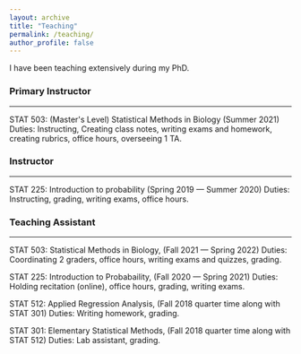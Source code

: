 ```yaml
---
layout: archive
title: "Teaching"
permalink: /teaching/
author_profile: false
---
```


I have been teaching extensively during my PhD.

### Primary Instructor
---

STAT 503: (Master's Level) Statistical Methods in Biology (Summer 2021)
Duties: Instructing, Creating class notes, writing exams and homework, creating rubrics, office hours, overseeing 1 TA.

### Instructor
---

STAT 225: Introduction to probability (Spring 2019 — Summer 2020)
Duties: Instructing, grading, writing exams, office hours.

### Teaching Assistant
---

STAT 503: Statistical Methods in Biology, (Fall 2021 — Spring 2022)
Duties: Coordinating 2 graders, office hours, writing exams and quizzes, grading.

STAT 225: Introduction to Probabaility, (Fall 2020 — Spring 2021)
Duties: Holding recitation (online), office hours, grading, writing exams.

STAT 512: Applied Regression Analysis, (Fall 2018 quarter time along with STAT 301)
Duties: Writing homework, grading.

STAT 301: Elementary Statistical Methods, (Fall 2018 quarter time along with STAT 512)
Duties: Lab assistant, grading.

